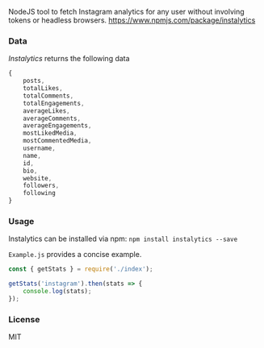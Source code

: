 NodeJS tool to fetch Instagram analytics for any user without involving tokens or headless browsers. https://www.npmjs.com/package/instalytics

### Data

*Instalytics* returns the following data

```javascript
{
    posts,
    totalLikes,
    totalComments,
    totalEngagements,
    averageLikes,
    averageComments,
    averageEngagements,
    mostLikedMedia,
    mostCommentedMedia,
    username,
    name,
    id,
    bio,
    website,
    followers,
    following
}
```

### Usage

Instalytics can be installed via npm: `npm install instalytics --save`

`Example.js` provides a concise example.

```javascript
const { getStats } = require('./index');

getStats('instagram').then(stats => {
    console.log(stats);
});
```



### License

MIT
